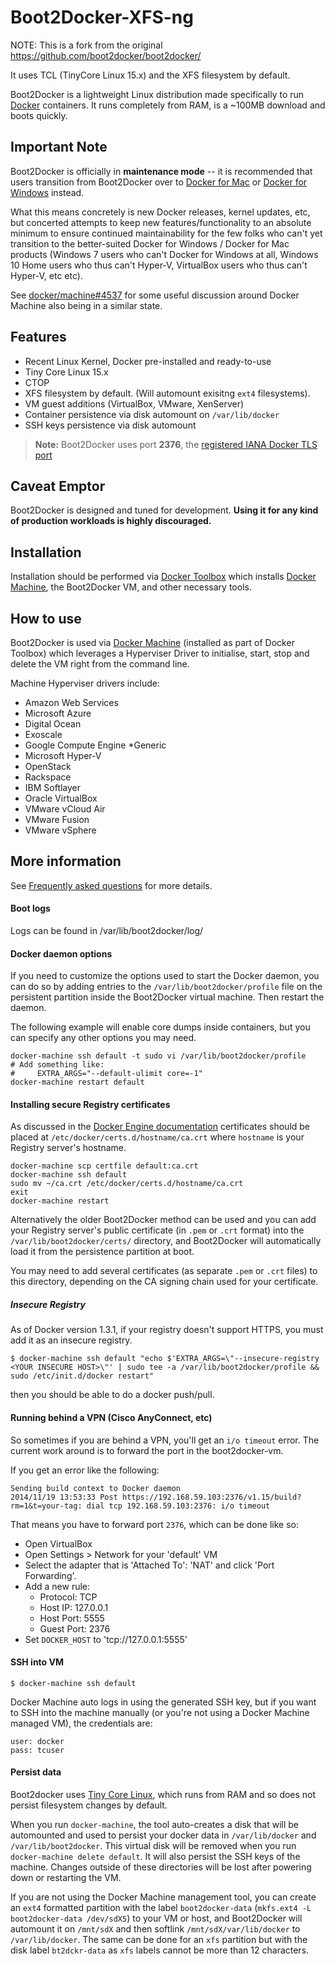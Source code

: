 # Boot2Docker-XFS-ng

NOTE: This is a fork from the original https://github.com/boot2docker/boot2docker/

It uses TCL (TinyCore Linux 15.x) and the XFS filesystem by default.

Boot2Docker is a lightweight Linux distribution made specifically to run
[Docker](https://www.docker.com/) containers. It runs completely from RAM, is a
~100MB download and boots quickly.

## Important Note

Boot2Docker is officially in **maintenance mode** -- it is recommended that users transition from Boot2Docker over to [Docker for Mac](https://www.docker.com/docker-mac) or [Docker for Windows](https://www.docker.com/docker-windows) instead.

What this means concretely is new Docker releases, kernel updates, etc, but concerted attempts to keep new features/functionality to an absolute minimum to ensure continued maintainability for the few folks who can't yet transition to the better-suited Docker for Windows / Docker for Mac products (Windows 7 users who can't Docker for Windows at all, Windows 10 Home users who thus can't Hyper-V, VirtualBox users who thus can't Hyper-V, etc etc).

See [docker/machine#4537](https://github.com/docker/machine/issues/4537) for some useful discussion around Docker Machine also being in a similar state.

## Features

* Recent Linux Kernel, Docker pre-installed and ready-to-use
* Tiny Core Linux 15.x
* CTOP
* XFS filesystem by default. (Will automount exisitng `ext4` filesystems).
* VM guest additions (VirtualBox, VMware, XenServer)
* Container persistence via disk automount on `/var/lib/docker`
* SSH keys persistence via disk automount

> **Note:** Boot2Docker uses port **2376**, the [registered IANA Docker TLS
> port](http://www.iana.org/assignments/service-names-port-numbers/service-names-port-numbers.xhtml?search=docker)

## Caveat Emptor

Boot2Docker is designed and tuned for development.
**Using it for any kind of production workloads is highly discouraged.**

## Installation

Installation should be performed via [Docker Toolbox](https://docs.docker.com/toolbox/)
which installs [Docker Machine](https://docs.docker.com/machine/overview/), 
the Boot2Docker VM, and other necessary tools.

## How to use

Boot2Docker is used via [Docker Machine](https://docs.docker.com/machine/overview/) 
(installed as part of Docker Toolbox) which leverages a Hyperviser Driver to
initialise, start, stop and delete the VM right from the command line.

Machine Hyperviser drivers include:

* Amazon Web Services
* Microsoft Azure
* Digital Ocean
* Exoscale
* Google Compute Engine
*Generic
* Microsoft Hyper-V
* OpenStack
* Rackspace
* IBM Softlayer
* Oracle VirtualBox
* VMware vCloud Air
* VMware Fusion
* VMware vSphere

## More information

See [Frequently asked questions](FAQ.md) for more details.

#### Boot logs

Logs can be found in /var/lib/boot2docker/log/

#### Docker daemon options

If you need to customize the options used to start the Docker daemon, you can
do so by adding entries to the `/var/lib/boot2docker/profile` file on the
persistent partition inside the Boot2Docker virtual machine. Then restart the
daemon.

The following example will enable core dumps inside containers, but you can
specify any other options you may need.

```console
docker-machine ssh default -t sudo vi /var/lib/boot2docker/profile
# Add something like:
#     EXTRA_ARGS="--default-ulimit core=-1"
docker-machine restart default
```

#### Installing secure Registry certificates

As discussed in the [Docker Engine documentation](https://docs.docker.com/engine/security/certificates/#/understanding-the-configuration)
certificates should be placed at `/etc/docker/certs.d/hostname/ca.crt` 
where `hostname` is your Registry server's hostname.

```console
docker-machine scp certfile default:ca.crt
docker-machine ssh default
sudo mv ~/ca.crt /etc/docker/certs.d/hostname/ca.crt
exit
docker-machine restart
```

Alternatively the older Boot2Docker method can be used and you can add your 
Registry server's public certificate (in `.pem` or `.crt` format) into
the `/var/lib/boot2docker/certs/` directory, and Boot2Docker will automatically
load it from the persistence partition at boot.

You may need to add several certificates (as separate `.pem` or `.crt` files) to this
directory, depending on the CA signing chain used for your certificate.

##### Insecure Registry

As of Docker version 1.3.1, if your registry doesn't support HTTPS, you must add it as an
insecure registry.

```console
$ docker-machine ssh default "echo $'EXTRA_ARGS=\"--insecure-registry <YOUR INSECURE HOST>\"' | sudo tee -a /var/lib/boot2docker/profile && sudo /etc/init.d/docker restart"
```

then you should be able to do a docker push/pull.

#### Running behind a VPN (Cisco AnyConnect, etc)

So sometimes if you are behind a VPN, you'll get an `i/o timeout` error.
The current work around is to forward the port in the boot2docker-vm.

If you get an error like the following:

```no-highlight
Sending build context to Docker daemon
2014/11/19 13:53:33 Post https://192.168.59.103:2376/v1.15/build?rm=1&t=your-tag: dial tcp 192.168.59.103:2376: i/o timeout
```

That means you have to forward port `2376`, which can be done like so:

* Open VirtualBox
* Open Settings > Network for your 'default' VM
* Select the adapter that is 'Attached To': 'NAT' and click 'Port Forwarding'.
* Add a new rule:
	- Protocol: TCP
	- Host IP: 127.0.0.1
	- Host Port: 5555
	- Guest Port: 2376
* Set `DOCKER_HOST` to 'tcp://127.0.0.1:5555'

#### SSH into VM

```console
$ docker-machine ssh default
```

Docker Machine auto logs in using the generated SSH key, but if you want to SSH
into the machine manually (or you're not using a Docker Machine managed VM), the
credentials are:

```
user: docker
pass: tcuser
```

#### Persist data

Boot2docker uses [Tiny Core Linux](http://tinycorelinux.net), which runs from
RAM and so does not persist filesystem changes by default.

When you run `docker-machine`, the tool auto-creates a disk that
will be automounted and used to persist your docker data in `/var/lib/docker`
and `/var/lib/boot2docker`.  This virtual disk will be removed when you run
`docker-machine delete default`.  It will also persist the SSH keys of the machine.
Changes outside of these directories will be lost after powering down or
restarting the VM.

If you are not using the Docker Machine management tool, you can create an `ext4`
formatted partition with the label `boot2docker-data` (`mkfs.ext4 -L
boot2docker-data /dev/sdX5`) to your VM or host, and Boot2Docker will automount
it on `/mnt/sdX` and then softlink `/mnt/sdX/var/lib/docker` to
`/var/lib/docker`. The same can be done for an `xfs` partition but with the
disk label `bt2dckr-data` as `xfs` labels cannot be more than 12 characters.
